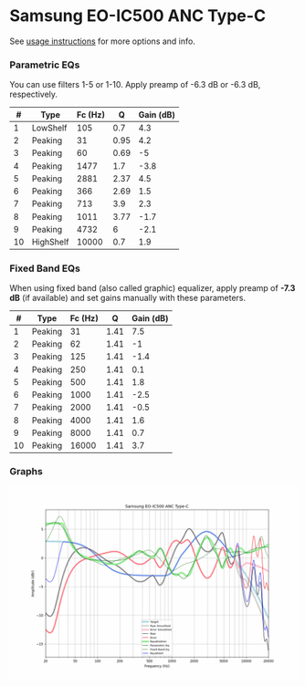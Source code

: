 # Samsung EO-IC500 ANC Type-C
See [usage instructions](https://github.com/jaakkopasanen/AutoEq#usage) for more options and info.

### Parametric EQs
You can use filters 1-5 or 1-10. Apply preamp of -6.3 dB or -6.3 dB, respectively.

|   # | Type      |   Fc (Hz) |    Q |   Gain (dB) |
|-----|-----------|-----------|------|-------------|
|   1 | LowShelf  |       105 | 0.7  |         4.3 |
|   2 | Peaking   |        31 | 0.95 |         4.2 |
|   3 | Peaking   |        60 | 0.69 |        -5   |
|   4 | Peaking   |      1477 | 1.7  |        -3.8 |
|   5 | Peaking   |      2881 | 2.37 |         4.5 |
|   6 | Peaking   |       366 | 2.69 |         1.5 |
|   7 | Peaking   |       713 | 3.9  |         2.3 |
|   8 | Peaking   |      1011 | 3.77 |        -1.7 |
|   9 | Peaking   |      4732 | 6    |        -2.1 |
|  10 | HighShelf |     10000 | 0.7  |         1.9 |

### Fixed Band EQs
When using fixed band (also called graphic) equalizer, apply preamp of **-7.3 dB** (if available) and set gains manually with these parameters.

|   # | Type    |   Fc (Hz) |    Q |   Gain (dB) |
|-----|---------|-----------|------|-------------|
|   1 | Peaking |        31 | 1.41 |         7.5 |
|   2 | Peaking |        62 | 1.41 |        -1   |
|   3 | Peaking |       125 | 1.41 |        -1.4 |
|   4 | Peaking |       250 | 1.41 |         0.1 |
|   5 | Peaking |       500 | 1.41 |         1.8 |
|   6 | Peaking |      1000 | 1.41 |        -2.5 |
|   7 | Peaking |      2000 | 1.41 |        -0.5 |
|   8 | Peaking |      4000 | 1.41 |         1.6 |
|   9 | Peaking |      8000 | 1.41 |         0.7 |
|  10 | Peaking |     16000 | 1.41 |         3.7 |

### Graphs
![](./Samsung%20EO-IC500%20ANC%20Type-C.png)
